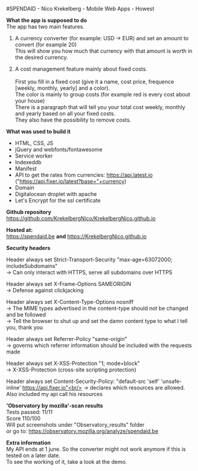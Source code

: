 #SPENDAID - Nico Krekelberg - Mobile Web Apps - Howest

**What the app is supposed to do**<br/>
The app has  two main features. 
1) A currency converter (for example: USD -> EUR) and set an amount to convert (for example 20)<br/>
This will show you how much that currency with that amount is worth in the desired currency.

2) A cost management feature mainly about fixed costs.<br/><br/> First you fill in a fixed cost (give it a name, cost price, frequence [weekly, monthly, yearly] and a color). <br/>
The color is mainly to group costs (for example red is every cost about your house)<br/>
There is a paragraph that will tell you your total cost weekly, monthly and yearly based on all your fixed costs. <br/>
They also have the possibility to remove costs.

**What was used to build it**
* HTML, CSS, JS
* jQuery and webfonts/fontawesome
* Service worker
* Indexeddb
* Manifest
* API to get the rates from currencies: https://api.latest.io ("https://api.fixer.io/latest?base="+currency)
* Domain 
* Digitalocean droplet with apache
* Let's Encrypt for the ssl certificate


**Github repository**<br/>
https://github.com/KrekelbergNico/KrekelbergNico.github.io <br/>

**Hosted at:**<br/>
 https://spendaid.be **and** https://KrekelbergNico.github.io

**Security headers**

Header always set Strict-Transport-Security "max-age=63072000; includeSubdomains"<br/>
-> Can only interact with HTTPS, serve all subdomains over HTTPS<br/>
    
Header always set X-Frame-Options SAMEORIGIN <br/>
-> Defense against clickjacking<br/>

Header always set X-Content-Type-Options nosniff<br/>
-> The MIME types advertised in the content-type should not be changed and be followed<br/>
-> Tell the browser to shut up and set the damn content type to what I tell you, thank you<br/>

Header always set Referrer-Policy "same-origin"<br/>
-> governs which referrer information should be included with the requests made<br/>

Header always set X-XSS-Protection "1; mode=block" <br/>
-> X-XSS-Protection (cross-site scripting protection)<br/>
      
Header always set Content-Security-Policy: "default-src 'self' 'unsafe-inline' https://api.fixer.io"<br/>
-> declares which resources are allowed. Also included my api call his resources<br/>


**'Observatory by mozilla'-scan results**<br/>
Tests passed: 11/11<br/>
Score 110/100<br/>
Will put screenshots under "Observatory_results" folder<br/>
or go to: https://observatory.mozilla.org/analyze/spendaid.be

**Extra information**<br/>
My API ends at 1 june. So the converter might not work anymore if this is tested on a later date.<br/>
To see the working of it, take a look at the demo.